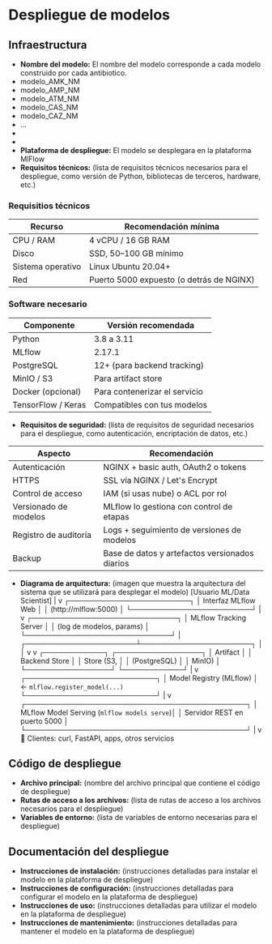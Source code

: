 # Despliegue de modelos

## Infraestructura

- **Nombre del modelo:** El nombre del modelo corresponde a cada modelo construido por cada antibiotico.
- modelo_AMK_NM
- modelo_AMP_NM
- modelo_ATM_NM
- modelo_CAS_NM
- modelo_CAZ_NM
- ...
- 
- 
- **Plataforma de despliegue:** El modelo se desplegara en la plataforma MlFlow
- **Requisitos técnicos:** (lista de requisitos técnicos necesarios para el despliegue, como versión de Python, bibliotecas de terceros, hardware, etc.)

### Requisitios técnicos 
|Recurso	            |Recomendación mínima|
| ------------------- | ------------------ |
|CPU / RAM	          |4 vCPU / 16 GB RAM|
|Disco	              |SSD, 50–100 GB mínimo|
|Sistema operativo	  |Linux Ubuntu 20.04+|
|Red	                |Puerto 5000 expuesto (o detrás de NGINX)|

### Software necesario
| Componente         | Versión recomendada           |
| ------------------ | ----------------------------- |
| Python             | 3.8 a 3.11                    |
| MLflow             | 2.17.1                        |
| PostgreSQL         | 12+ (para backend tracking)   |
| MinIO / S3         | Para artifact store           |
| Docker (opcional)  | Para contenerizar el servicio |
| TensorFlow / Keras | Compatibles con tus modelos   |

- **Requisitos de seguridad:** (lista de requisitos de seguridad necesarios para el despliegue, como autenticación, encriptación de datos, etc.)
  
| Aspecto               | Recomendación                                  |
| --------------------- | ---------------------------------------------- |
| Autenticación         | NGINX + basic auth, OAuth2 o tokens            |
| HTTPS                 | SSL vía NGINX / Let's Encrypt                  |
| Control de acceso     | IAM (si usas nube) o ACL por rol               |
| Versionado de modelos | MLflow lo gestiona con control de etapas       |
| Registro de auditoría | Logs + seguimiento de versiones de modelos     |
| Backup                | Base de datos y artefactos versionados diarios |

- **Diagrama de arquitectura:** (imagen que muestra la arquitectura del sistema que se utilizará para desplegar el modelo)
                 [Usuario ML/Data Scientist]
                            |
                            v
                 ┌────────────────────────┐
                 │   Interfaz MLflow Web  │
                 │   (http://mlflow:5000) │
                 └────────────────────────┘
                            |
                            v
                 ┌─────────────────────────────┐
                 │     MLflow Tracking Server  │
                 │   (log de modelos, params)  │
                 └─────────────────────────────┘
                            |
     ┌──────────────────────┴──────────────────────┐
     │                                             │
     v                                             v
┌────────────┐                             ┌─────────────────┐
│ Artifact   │                             │ Backend Store   │
│ Store (S3, │                             │ (PostgreSQL)    │
│ MinIO)     │                             └─────────────────┘
└────────────┘
     |
     v
┌──────────────────────────┐
│ Model Registry (MLflow)  │ ←  `mlflow.register_model(...)`
└──────────────────────────┘
     |
     v
┌────────────────────────────────────────────┐
│ MLflow Model Serving (`mlflow models serve`)│
│ Servidor REST en puerto 5000               │
└────────────────────────────────────────────┘
     |
     v
🧪 Clientes: curl, FastAPI, apps, otros servicios


## Código de despliegue

- **Archivo principal:** (nombre del archivo principal que contiene el código de despliegue)
- **Rutas de acceso a los archivos:** (lista de rutas de acceso a los archivos necesarios para el despliegue)
- **Variables de entorno:** (lista de variables de entorno necesarias para el despliegue)

## Documentación del despliegue

- **Instrucciones de instalación:** (instrucciones detalladas para instalar el modelo en la plataforma de despliegue)
- **Instrucciones de configuración:** (instrucciones detalladas para configurar el modelo en la plataforma de despliegue)
- **Instrucciones de uso:** (instrucciones detalladas para utilizar el modelo en la plataforma de despliegue)
- **Instrucciones de mantenimiento:** (instrucciones detalladas para mantener el modelo en la plataforma de despliegue)
